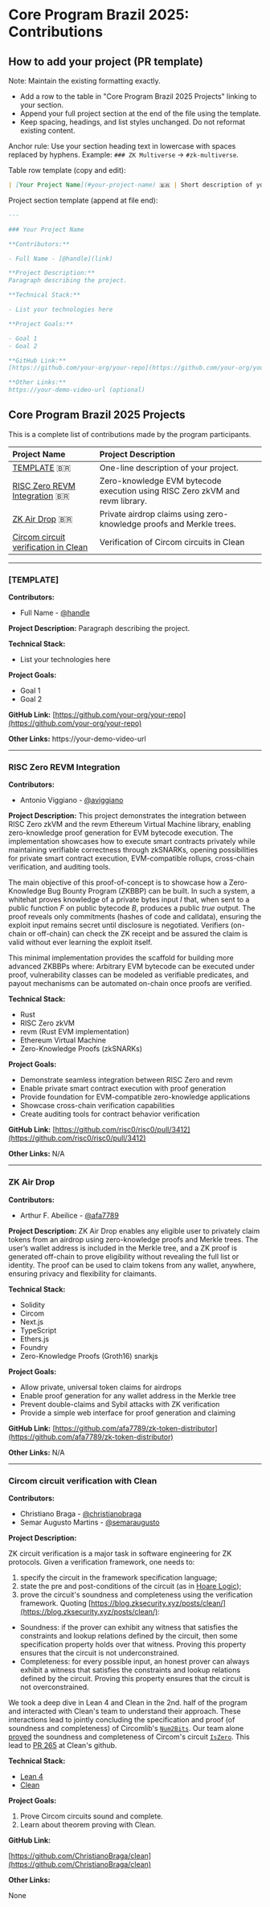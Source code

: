 # Core Program Brazil 2025: Contributions

## How to add your project (PR template)

Note: Maintain the existing formatting exactly.

- Add a row to the table in "Core Program Brazil 2025 Projects" linking to your section.
- Append your full project section at the end of the file using the template.
- Keep spacing, headings, and list styles unchanged. Do not reformat existing content.

Anchor rule: Use your section heading text in lowercase with spaces replaced by hyphens. Example: `### ZK Multiverse` → `#zk-multiverse`.

Table row template (copy and edit):
```markdown
| [Your Project Name](#your-project-name) 🇧🇷 | Short description of your project. |
```

Project section template (append at file end):
```markdown
---

### Your Project Name

**Contributors:**

- Full Name - [@handle](link)

**Project Description:**
Paragraph describing the project.

**Technical Stack:**

- List your technologies here

**Project Goals:**

- Goal 1
- Goal 2

**GitHub Link:**
[https://github.com/your-org/your-repo](https://github.com/your-org/your-repo)

**Other Links:**
https://your-demo-video-url (optional)
```

## **Core Program Brazil 2025 Projects**

This is a complete list of contributions made by the program participants.

| Project Name                                                                                                     | Project Description |
| :--------------------------------------------------------------------------------------------------------------- | :------------------ |
| [TEMPLATE](#template) 🇧🇷                                                                                          | One-line description of your project. |
| [RISC Zero REVM Integration](#risc-zero-revm-integration) 🇧🇷                                                      | Zero-knowledge EVM bytecode execution using RISC Zero zkVM and revm library. |
| [ZK Air Drop](#zk-air-drop) 🇧🇷                                                                                       | Private airdrop claims using zero-knowledge proofs and Merkle trees. |
| [Circom circuit verification in Clean](#circom-circuit-verification-with-clean)                                 | Verification of Circom circuits in Clean |

---

### [TEMPLATE]

**Contributors:**

- Full Name - [@handle](link)

**Project Description:**
Paragraph describing the project.

**Technical Stack:**

- List your technologies here

**Project Goals:**

- Goal 1
- Goal 2

**GitHub Link:**
[https://github.com/your-org/your-repo](https://github.com/your-org/your-repo)

**Other Links:**
https://your-demo-video-url

---

### RISC Zero REVM Integration

**Contributors:**

- Antonio Viggiano - [@aviggiano](https://github.com/aviggiano)

**Project Description:**
This project demonstrates the integration between RISC Zero zkVM and the revm Ethereum Virtual Machine library, enabling zero-knowledge proof generation for EVM bytecode execution. The implementation showcases how to execute smart contracts privately while maintaining verifiable correctness through zkSNARKs, opening possibilities for private smart contract execution, EVM-compatible rollups, cross-chain verification, and auditing tools.

The main objective of this proof-of-concept is to showcase how a Zero-Knowledge Bug Bounty Program (ZKBBP) can be built. In such a system, a whitehat proves knowledge of a private bytes input $I$ that, when sent to a public function $F$ on public bytecode $B$, produces a public $true$ output. The proof reveals only commitments (hashes of code and calldata), ensuring the exploit input remains secret until disclosure is negotiated. Verifiers (on-chain or off-chain) can check the ZK receipt and be assured the claim is valid without ever learning the exploit itself. 

This minimal implementation provides the scaffold for building more advanced ZKBBPs where: Arbitrary EVM bytecode can be executed under proof, vulnerability classes can be modeled as verifiable predicates, and payout mechanisms can be automated on-chain once proofs are verified.

**Technical Stack:**

- Rust
- RISC Zero zkVM
- revm (Rust EVM implementation)
- Ethereum Virtual Machine
- Zero-Knowledge Proofs (zkSNARKs)

**Project Goals:**

- Demonstrate seamless integration between RISC Zero and revm
- Enable private smart contract execution with proof generation
- Provide foundation for EVM-compatible zero-knowledge applications
- Showcase cross-chain verification capabilities
- Create auditing tools for contract behavior verification

**GitHub Link:**
[https://github.com/risc0/risc0/pull/3412](https://github.com/risc0/risc0/pull/3412)

**Other Links:**
N/A

---

### ZK Air Drop

**Contributors:**

- Arthur F. Abeilice - [@afa7789](https://github.com/afa7789)

**Project Description:**
ZK Air Drop enables any eligible user to privately claim tokens from an airdrop using zero-knowledge proofs and Merkle trees. The user’s wallet address is included in the Merkle tree, and a ZK proof is generated off-chain to prove eligibility without revealing the full list or identity. The proof can be used to claim tokens from any wallet, anywhere, ensuring privacy and flexibility for claimants.

**Technical Stack:**

- Solidity
- Circom
- Next.js
- TypeScript
- Ethers.js
- Foundry
- Zero-Knowledge Proofs (Groth16) snarkjs

**Project Goals:**

- Allow private, universal token claims for airdrops
- Enable proof generation for any wallet address in the Merkle tree
- Prevent double-claims and Sybil attacks with ZK verification
- Provide a simple web interface for proof generation and claiming

**GitHub Link:**
[https://github.com/afa7789/zk-token-distributor](https://github.com/afa7789/zk-token-distributor)

**Other Links:**
N/A

---

### Circom circuit verification with Clean

**Contributors:**

- Christiano Braga - [@christianobraga](https://github.com/ChristianoBraga)
- Semar Augusto Martins - [@semaraugusto](https://github.com/semaraugusto)

**Project Description:**

ZK circuit verification is a major task in software engineering for ZK protocols. Given a verification framework, one needs to:
1. specify the circuit in the framework specification language;
2. state the pre and post-conditions of the circuit (as in [Hoare Logic](https://cs.stanford.edu/people/eroberts/courses/soco/projects/2008-09/tony-hoare/logic.html));
3. prove the circuit's soundness and completeness using the verification framework. Quoting [https://blog.zksecurity.xyz/posts/clean/](https://blog.zksecurity.xyz/posts/clean/):
- Soundness: if the prover can exhibit any witness that satisfies the constraints and lookup relations defined by the circuit, then some specification property holds over that witness. Proving this property ensures that the circuit is not underconstrained.
- Completeness: for every possible input, an honest prover can always exhibit a witness that satisfies the constraints and lookup relations defined by the circuit. Proving this property ensures that the circuit is not overconstrained.

We took a deep dive in Lean 4 and Clean in the 2nd. half of the program and interacted with Clean's team to understand their approach. These interactions lead to jointly concluding the specification and proof (of soundness and completeness) of Circomlib's [`Num2Bits`](https://github.com/Verified-zkEVM/clean/blob/62eb4edde2855c0403df9ad7e8d0c0a391958103/Clean/Circomlib/Bitify.lean#L135). Our team alone [proved](https://github.com/ChristianoBraga/clean/blob/ff2f656a325c974dfcf3ec9df4795584db85a36f/Clean/Circomlib/Comparators.lean#L46) the soundness and completeness of Circom's circuit [`IsZero`](https://github.com/Verified-zkEVM/clean/blob/62eb4edde2855c0403df9ad7e8d0c0a391958103/Clean/Circomlib/Comparators.lean#L14). This lead to [PR 265](https://github.com/Verified-zkEVM/clean/pull/265) at Clean's github.

**Technical Stack:**

- [Lean 4](https://lean-lang.org/)
- [Clean](https://github.com/Verified-zkEVM/clean/) 

**Project Goals:**

1. Prove Circom circuits sound and complete.
2. Learn about theorem proving with Clean.

**GitHub Link:**

[https://github.com/ChristianoBraga/clean](https://github.com/ChristianoBraga/clean)

**Other Links:**

None
